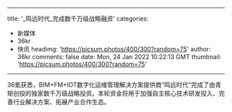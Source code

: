 
---
title: '_鸣远时代_完成数千万级战略融资'
categories: 
 - 新媒体
 - 36kr
 - 快讯
headimg: 'https://picsum.photos/400/300?random=75'
author: 36kr
comments: false
date: Mon, 24 Jan 2022 10:22:13 GMT
thumbnail: 'https://picsum.photos/400/300?random=75'
---

<div>   
36氪获悉，BIM+FM+IOT数字化运维管理解决方案提供商“鸣远时代”完成了由青矩创投的独家数千万级战略投资。本轮资金将用于加强自主核心技术研发投入、完善行业解决方案、拓展产业合作生态。  
</div>
            